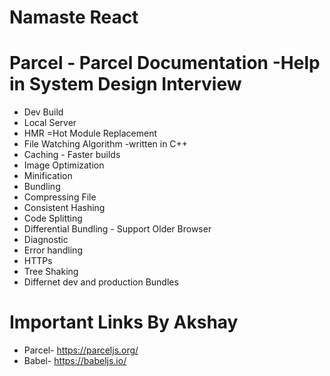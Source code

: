 # Namaste React

# Parcel - Parcel Documentation -Help in System Design Interview
- Dev Build
- Local Server
- HMR =Hot Module Replacement
- File Watching Algorithm -written in C++
- Caching - Faster builds
- Image Optimization
- Minification
- Bundling
- Compressing File
- Consistent Hashing
- Code Splitting
- Differential Bundling - Support Older Browser
- Diagnostic
- Error handling
- HTTPs
- Tree Shaking
- Differnet dev and production Bundles


# Important Links By Akshay
- Parcel- https://parceljs.org/
- Babel- https://babeljs.io/